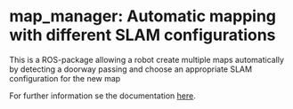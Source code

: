 # **map_manager**: Automatic mapping with different SLAM configurations
This is a ROS-package allowing a robot create multiple maps automatically by detecting a doorway passing and choose an appropriate SLAM configuration for the new map

For further information se the documentation [here](https://marvinstuede.github.io/Sobi/software/map_manager.html).
